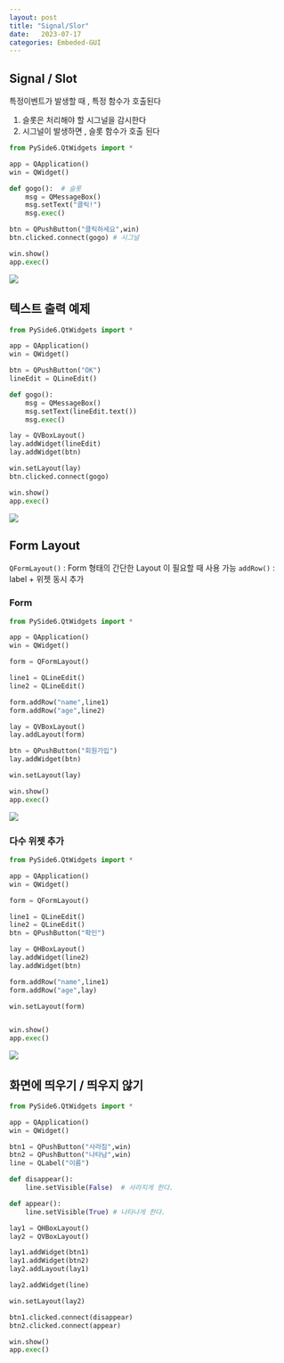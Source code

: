 ```yaml
---
layout: post
title: "Signal/Slor"
date:   2023-07-17
categories: Embeded-GUI
---
```


## Signal / Slot
특정이벤트가 발생할 때 , 특정 함수가 호출된다
1. 슬롯은 처리해야 할 시그널을 감시한다
2. 시그널이 발생하면 , 슬롯 함수가 호출 된다

```py
from PySide6.QtWidgets import *

app = QApplication()
win = QWidget()

def gogo():  # 슬롯
    msg = QMessageBox()
    msg.setText("클릭!")
    msg.exec()

btn = QPushButton("클릭하세요",win)
btn.clicked.connect(gogo) # 시그널

win.show()
app.exec()
```
![](https://velog.velcdn.com/images/dev-hoon/post/d60a5c77-c98a-47e6-a4fe-79a3feee0539/image.png)

## 텍스트 출력 예제
```py
from PySide6.QtWidgets import *

app = QApplication()
win = QWidget()

btn = QPushButton("OK")
lineEdit = QLineEdit()

def gogo():
    msg = QMessageBox()
    msg.setText(lineEdit.text())
    msg.exec()

lay = QVBoxLayout()
lay.addWidget(lineEdit)
lay.addWidget(btn)

win.setLayout(lay)
btn.clicked.connect(gogo)

win.show()
app.exec()
```
![](https://velog.velcdn.com/images/dev-hoon/post/b0962d3e-a9ed-4563-91b4-d61410028284/image.png)

## Form Layout
`QFormLayout()` : Form 형태의 간단한 Layout 이 필요할 때 사용 가능
`addRow()` : label + 위젯 동시 추가

### Form 
```py
from PySide6.QtWidgets import *

app = QApplication()
win = QWidget()

form = QFormLayout()

line1 = QLineEdit()
line2 = QLineEdit()

form.addRow("name",line1)
form.addRow("age",line2)

lay = QVBoxLayout()
lay.addLayout(form)

btn = QPushButton("회원가입")
lay.addWidget(btn)

win.setLayout(lay)

win.show()
app.exec()
```
![](https://velog.velcdn.com/images/dev-hoon/post/806976c4-0467-42b8-bd0b-8c67ae45d380/image.png)

### 다수 위젯 추가
```py
from PySide6.QtWidgets import *

app = QApplication()
win = QWidget()

form = QFormLayout()

line1 = QLineEdit()
line2 = QLineEdit()
btn = QPushButton("확인")

lay = QHBoxLayout()
lay.addWidget(line2)
lay.addWidget(btn)

form.addRow("name",line1)
form.addRow("age",lay)

win.setLayout(form)


win.show()
app.exec()
```
![](https://velog.velcdn.com/images/dev-hoon/post/625b7cf8-e325-4d71-a55e-a0b7699c3851/image.png)

## 화면에 띄우기 / 띄우지 않기
```py
from PySide6.QtWidgets import *

app = QApplication()
win = QWidget()

btn1 = QPushButton("사라짐",win)
btn2 = QPushButton("나타남",win)
line = QLabel("이름")

def disappear():
    line.setVisible(False)  # 사라지게 한다.

def appear():
    line.setVisible(True) # 나타나게 한다.

lay1 = QHBoxLayout()
lay2 = QVBoxLayout()

lay1.addWidget(btn1)
lay1.addWidget(btn2)
lay2.addLayout(lay1)

lay2.addWidget(line)

win.setLayout(lay2)

btn1.clicked.connect(disappear)
btn2.clicked.connect(appear)

win.show()
app.exec()
```


